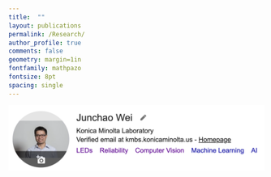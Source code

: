 ```yaml
---
title:  ""
layout: publications
permalink: /Research/
author_profile: true
comments: false
geometry: margin=1in
fontfamily: mathpazo
fontsize: 8pt
spacing: single
---
```


[<img src="https://raw.githubusercontent.com/jzw0025/jzw0025.github.io/main/_imgs/google-scholar.png">](https://scholar.google.com/citations?user=7sJEXqMAAAAJ&hl=en)
